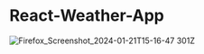 # React-Weather-App

![Firefox_Screenshot_2024-01-21T15-16-47 301Z](https://github.com/fani-g/React-Weather-App/assets/81867015/38a0f600-4d6b-4f8b-b451-cb8e049f8df2)
